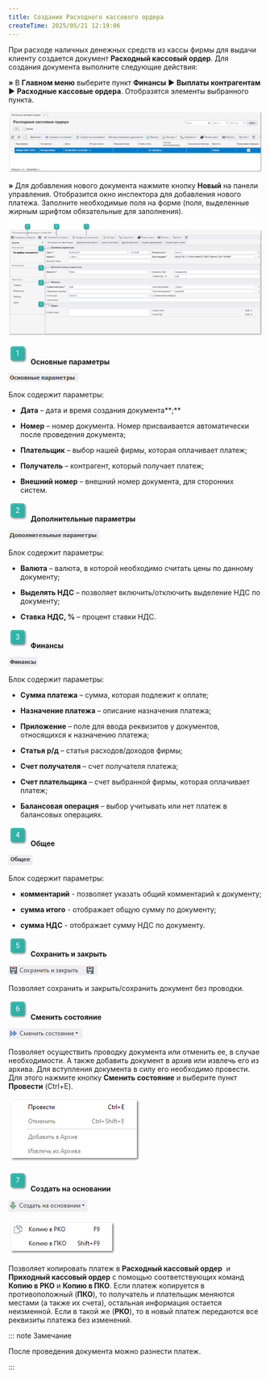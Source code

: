 ```yaml
---
title: Создание Расходного кассового ордера
createTime: 2025/05/21 12:19:06
---
```

При расходе наличных денежных средств из кассы фирмы для выдачи клиенту создается документ **Расходный кассовый ордер**. Для создания документа выполните следующие действия:

**»** В **Главном меню** выберите пункт **Финансы** ► **Выплаты контрагентам** ► **Расходные кассовые ордера**. Отобразятся элементы выбранного пункта.

![](../../../assets/work/one/540.png)

**»** Для добавления нового документа нажмите кнопку **Новый** на панели управления. Отобразится окно инспектора для добавления нового платежа. Заполните необходимые поля на форме (поля, выделенные жирным шрифтом обязательные для заполнения).

![](../../../assets/work/one/541.png)

![](../../../assets/work/one/006.png) **Основные параметры**

![](../../../assets/work/one/542.png)

Блок содержит параметры:

- **Дата** – дата и время создания документа**;**

- **Номер** – номер документа. Номер присваивается автоматически после проведения документа;

- **Плательщик** – выбор нашей фирмы, которая оплачивает платеж;

- **Получатель** – контрагент, который получает платеж;

- **Внешний номер** – внешний номер документа, для сторонних систем.

![](../../../assets/work/one/008.png) **Дополнительные параметры**

![](../../../assets/work/one/543.png)

Блок содержит параметры:

- **Валюта** – валюта, в которой необходимо считать цены по данному документу;

- **Выделять НДС** – позволяет включить/отключить выделение НДС по документу;

- **Ставка НДС, %** – процент ставки НДС.

![](../../../assets/work/one/009.png) **Финансы**

![](../../../assets/work/one/544.png)

Блок содержит параметры:

- **Сумма платежа** – сумма, которая подлежит к оплате;

- **Назначение платежа** – описание назначения платежа;

- **Приложение** – поле для ввода реквизитов у документов, относящихся к назначению платежа;

- **Статья р/д** – статья расходов/доходов фирмы;

- **Счет получателя** – счет получателя платежа;

- **Счет плательщика** – счет выбранной фирмы, которая оплачивает платеж;

- **Балансовая операция** – выбор учитывать или нет платеж в балансовых операциях.

![](../../../assets/work/one/010.png) **Общее**

![](../../../assets/work/one/545.png)

Блок содержит параметры:

- **комментарий** - позволяет указать общий комментарий к документу;

- **сумма итого** - отображает общую сумму по документу;

- **сумма НДС** - отображает сумму НДС по документу.

![](../../../assets/work/one/011.png) **Сохранить и закрыть**

![](../../../assets/work/one/546.png)

Позволяет сохранить и закрыть/сохранить документ без проводки.

![](../../../assets/work/one/012.png) **Сменить состояние**

![](../../../assets/work/one/547.png)

Позволяет осуществить проводку документа или отменить ее, в случае необходимости.  А также добавить документ в архив или извлечь его из архива. Для вступления документа в силу его необходимо провести. Для этого нажмите кнопку **Сменить состояние** и выберите пункт **Провести** (Ctrl+E).

![](../../../assets/work/one/189.png)

![](../../../assets/work/one/013.png) **Создать на основании**

![](../../../assets/work/one/548.png)

![](../../../assets/work/one/549.png)

Позволяет копировать платеж в **Расходный кассовый ордер**  и **Приходный кассовый ордер** с помощью соответствующих команд **Копию в РКО** и **Копию в ПКО**. Если платеж копируется в противоположный (**ПКО**), то получатель и плательщик меняются местами (а также их счета), остальная информация остается неизменной. Если в такой же (**РКО**), то в новый платеж передаются все реквизиты платежа без изменений.

::: note Замечание

После проведения документа можно разнести платеж.

:::
